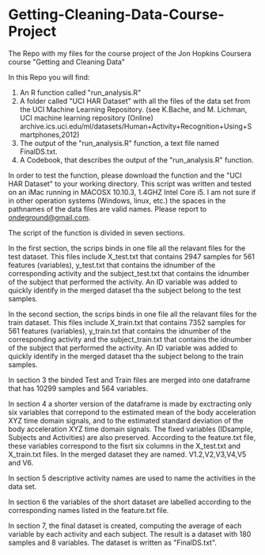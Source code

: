 # Getting-Cleaning-Data-Course-Project
The Repo with my files for the course project of the Jon Hopkins Coursera course "Getting and Cleaning Data"

In this Repo you will find:

1. An R function called "run_analysis.R"
2. A folder called "UCI HAR Dataset" with all the files of the data set from the UCI Machine Learning Repository. (see K.Bache, and M. Lichman, UCI machine learning repository (Online) archive.ics.uci.edu/ml/datasets/Human+Activity+Recognition+Using+Smartphones,2012)
3. The output of the "run_analysis.R" function, a text file named FinalDS.txt.
4. A Codebook, that describes the output of the "run_analysis.R" function.

In order to test the function, please download the function and the "UCI HAR Dataset" to your working directory.
This script was written and tested on an iMac running in MACOSX 10.10.3, 1.4GHZ Intel Core i5. I am not sure if in other operation systems (Windows, linux, etc.) the spaces in the pathnames of the data files are valid names. Please report to ondeground@gmail.com.

The script of the function is divided in seven sections.

In the first section, the scrips binds in one file all the relavant files for the test dataset. This files include X_test.txt that contains 2947 samples for 561 features (variables), y_test.txt that contains the idnumber of the corresponding activity and the subject_test.txt that contains the idnumber of the subject that performed the activity. An ID variable was added to quickly identify in the merged dataset tha the subject belong to the test samples.

In the second section, the scrips binds in one file all the relavant files for the train dataset. This files include X_train.txt that contains 7352 samples for 561 features (variables), y_train.txt that contains the idnumber of the corresponding activity and the subject_train.txt that contains the idnumber of the subject that performed the activity. An ID variable was added to quickly identify in the merged dataset tha the subject belong to the train samples.

In section 3 the binded Test and Train files are merged into one dataframe that has 10299 samples and 564 variables.

In section 4 a shorter version of the dataframe is made by exctracting only six variables that correpond to the estimated mean of the body acceleration XYZ time domain signals, and to the estimated standard deviation of the body acceleration XYZ time domain signals. The fixed variables (IDsample, Subjects and Activities) are also preserved. According to the feature.txt file, these variables correspond to the fisrt six columns in the X_test.txt and X_train.txt files. In the merged dataset they are named. V1.2,V2,V3,V4,V5 and V6.

In section 5 descriptive activity names are used to name the activities in the data set.

In section 6 the variables of the short dataset are labelled according to the corresponding names listed in the feature.txt file.

In section 7, the final dataset is created, computing the average of each variable by each activity and each subject. The result is a dataset with 180 samples and 8 variables. The dataset is written as "FinalDS.txt".





